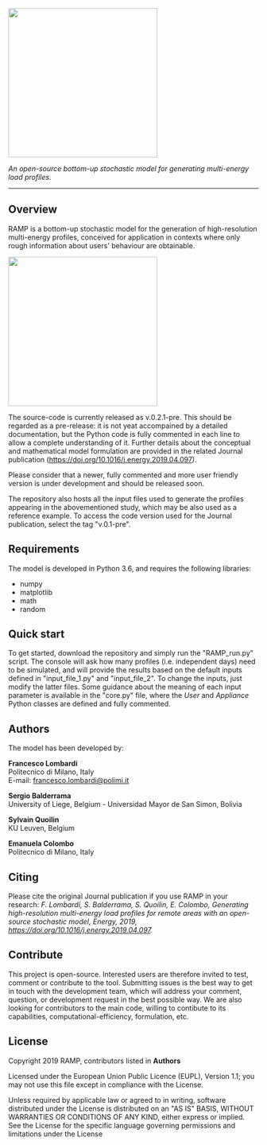 <img src="https://github.com/SESAM-Polimi/RAMP/blob/master/RAMP_logo_basic.png" width="300">

*An open-source bottom-up stochastic model for generating multi-energy load profiles.*

---

## Overview
RAMP is a bottom-up stochastic model for the generation of high-resolution multi-energy profiles, conceived for application in contexts where only rough information about users' behaviour are obtainable.

<img src="https://github.com/SESAM-Polimi/RAMP/blob/master/Example%20output.png" width="300">

The source-code is currently released as v.0.2.1-pre. This should be regarded as a pre-release: it is not yeat accompained by a detailed documentation, but the Python code is fully commented in each line to allow a complete understanding of it. Further details about the conceptual and mathematical model formulation are provided in the related Journal publication (https://doi.org/10.1016/j.energy.2019.04.097). 

Please consider that a newer, fully commented and more user friendly version is under development and should be released soon.

The repository also hosts all the input files used to generate the profiles appearing in the abovementioned study, which may be also used as a reference example. To access the code version used for the Journal publication, select the tag "v.0.1-pre".

## Requirements
The model is developed in Python 3.6, and requires the following libraries:
* numpy
* matplotlib
* math
* random

## Quick start
To get started, download the repository and simply run the "RAMP_run.py" script. The console will ask how many profiles (i.e. independent days) need to be simulated, and will provide the results based on the default inputs defined in "input_file_1.py" and "input_file_2". To change the inputs, just modify the latter files. Some guidance about the meaning of each input parameter is available in the "core.py" file, where the *User* and *Appliance* Python classes are defined and fully commented. 

## Authors
The model has been developed by:

**Francesco Lombardi** <br/>
Politecnico di Milano, Italy <br/>
E-mail: francesco.lombardi@polimi.it <br/>

**Sergio Balderrama** <br/>
University of Liege, Belgium - Universidad Mayor de San Simon, Bolivia <br/>

**Sylvain Quoilin** <br/>
KU Leuven, Belgium <br/>

**Emanuela Colombo** <br/>
Politecnico di Milano, Italy <br/>

## Citing
Please cite the original Journal publication if you use RAMP in your research:
*F. Lombardi, S. Balderrama, S. Quoilin, E. Colombo, Generating high-resolution multi-energy load profiles for remote areas with an open-source stochastic model, Energy, 2019, https://doi.org/10.1016/j.energy.2019.04.097.*

## Contribute
This project is open-source. Interested users are therefore invited to test, comment or contribute to the tool. Submitting issues is the best way to get in touch with the development team, which will address your comment, question, or development request in the best possible way. We are also looking for contributors to the main code, willing to contibute to its capabilities, computational-efficiency, formulation, etc. 

## License
Copyright 2019 RAMP, contributors listed in **Authors**

Licensed under the European Union Public Licence (EUPL), Version 1.1; you may not use this file except in compliance with the License. 

Unless required by applicable law or agreed to in writing, software distributed under the License is distributed on an "AS IS" BASIS, WITHOUT WARRANTIES OR CONDITIONS OF ANY KIND, either express or implied. See the License for the specific language governing permissions and limitations under the License
